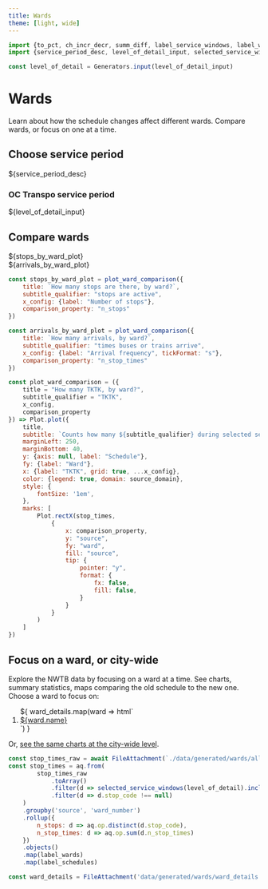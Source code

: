 ```yaml
---
title: Wards
theme: [light, wide]
---
```


```js
import {to_pct, ch_incr_decr, summ_diff, label_service_windows, label_wards, label_schedules, source_domain} from './lib/helpers.js'
import {service_period_desc, level_of_detail_input, selected_service_windows, selected_service_ids} from './lib/controls.js'

const level_of_detail = Generators.input(level_of_detail_input)
```

# Wards

Learn about how the schedule changes affect different wards. Compare wards, or focus on one at a time.

## Choose service period

${service_period_desc}

<div class="grid grid-cols-2" style="grid-auto-rows: auto;">
	<div class="card">
		<h3>OC Transpo service period</h3>
		${level_of_detail_input}
	</div>
</div>


## Compare wards

<div class="grid grid-cols-2">
    <div class="card">${stops_by_ward_plot}</div>
    <div class="card">${arrivals_by_ward_plot}</div>
</div>

```js
const stops_by_ward_plot = plot_ward_comparison({
    title: `How many stops are there, by ward?`,
    subtitle_qualifier: "stops are active",
    x_config: {label: "Number of stops"},
    comparison_property: "n_stops"
})

const arrivals_by_ward_plot = plot_ward_comparison({
    title: `How many arrivals, by ward?`,
    subtitle_qualifier: "times buses or trains arrive",
    x_config: {label: "Arrival frequency", tickFormat: "s"},
    comparison_property: "n_stop_times"
})
```

```js
const plot_ward_comparison = ({
    title = "How many TKTK, by ward?",
    subtitle_qualifier = "TKTK",
    x_config,
    comparison_property
}) => Plot.plot({
    title,
    subtitle: `Counts how many ${subtitle_qualifier} during selected service windows, previous schedule vs. NWTB`,
    marginLeft: 250,
    marginBottom: 40,
    y: {axis: null, label: "Schedule"},
    fy: {label: "Ward"},
    x: {label: "TKTK", grid: true, ...x_config},
    color: {legend: true, domain: source_domain},
    style: {
        fontSize: '1em',
    },
    marks: [
        Plot.rectX(stop_times,
            {
                x: comparison_property,
                y: "source",
                fy: "ward",
                fill: "source",
                tip: {
                    pointer: "y",
                    format: {
                        fx: false,
                        fill: false,
                    }
                }
            }
        )
    ]
})
```


## Focus on a ward, or city-wide

Explore the NWTB data by focusing on a ward at a time. See charts, summary statistics, maps comparing the old schedule to the new one. Choose a ward to focus on:

<ol class="grid grid-cols-2">
${
    ward_details.map(ward => html`
        <li><a href="/wards/${ward.number}">${ward.name}</a></li>
    `)
}
</ol>

Or, [see the same charts at the city-wide level](/wards/city-wide).




<!-- ## Data / loading -->

```js
const stop_times_raw = await FileAttachment(`./data/generated/wards/all.parquet`).parquet()
const stop_times = aq.from(
        stop_times_raw
            .toArray()
            .filter(d => selected_service_windows(level_of_detail).includes(d.service_window) && selected_service_ids(level_of_detail).includes(d.service_id))
            .filter(d => d.stop_code !== null)
    )
    .groupby('source', 'ward_number')
    .rollup({
        n_stops: d => aq.op.distinct(d.stop_code),
        n_stop_times: d => aq.op.sum(d.n_stop_times)
    })
    .objects()
    .map(label_wards)
    .map(label_schedules)
```

<!-- ### Other -->

```js
const ward_details = FileAttachment('data/generated/wards/ward_details.json').json()
```
